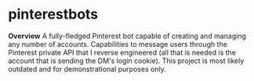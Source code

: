 # pinterestbots
**Overview**
A fully-fledged Pinterest bot capable of creating and managing any number of accounts. Capabilities to message users through the Pinterest private API that I reverse engineered (all that is needed is the account that is sending the DM's login cookie). This project is most likely outdated and for demonstrational purposes only. 

